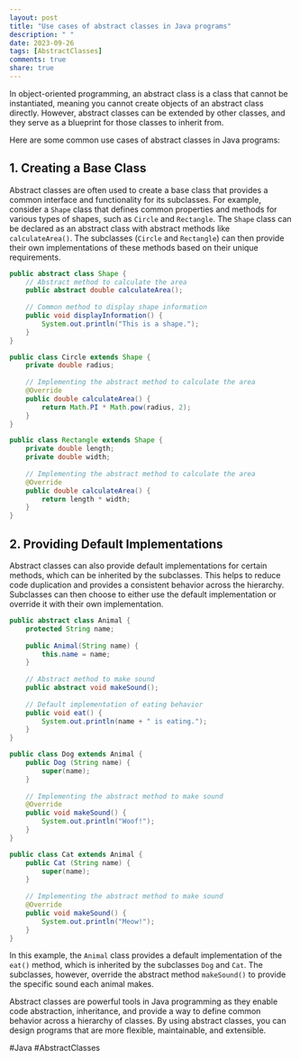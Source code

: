 ```yaml
---
layout: post
title: "Use cases of abstract classes in Java programs"
description: " "
date: 2023-09-26
tags: [AbstractClasses]
comments: true
share: true
---
```


In object-oriented programming, an abstract class is a class that cannot be instantiated, meaning you cannot create objects of an abstract class directly. However, abstract classes can be extended by other classes, and they serve as a blueprint for those classes to inherit from.

Here are some common use cases of abstract classes in Java programs:

## 1. Creating a Base Class

Abstract classes are often used to create a base class that provides a common interface and functionality for its subclasses. For example, consider a `Shape` class that defines common properties and methods for various types of shapes, such as `Circle` and `Rectangle`. The `Shape` class can be declared as an abstract class with abstract methods like `calculateArea()`. The subclasses (`Circle` and `Rectangle`) can then provide their own implementations of these methods based on their unique requirements.

```java
public abstract class Shape {
    // Abstract method to calculate the area
    public abstract double calculateArea();
    
    // Common method to display shape information
    public void displayInformation() {
        System.out.println("This is a shape.");
    }
}

public class Circle extends Shape {
    private double radius;
    
    // Implementing the abstract method to calculate the area
    @Override
    public double calculateArea() {
        return Math.PI * Math.pow(radius, 2);
    }
}

public class Rectangle extends Shape {
    private double length;
    private double width;
    
    // Implementing the abstract method to calculate the area
    @Override
    public double calculateArea() {
        return length * width;
    }
}
```

## 2. Providing Default Implementations

Abstract classes can also provide default implementations for certain methods, which can be inherited by the subclasses. This helps to reduce code duplication and provides a consistent behavior across the hierarchy. Subclasses can then choose to either use the default implementation or override it with their own implementation.

```java
public abstract class Animal {
    protected String name;
    
    public Animal(String name) {
        this.name = name;
    }
    
    // Abstract method to make sound
    public abstract void makeSound();
    
    // Default implementation of eating behavior
    public void eat() {
        System.out.println(name + " is eating.");
    }
}

public class Dog extends Animal {
    public Dog (String name) {
        super(name);
    }
    
    // Implementing the abstract method to make sound
    @Override
    public void makeSound() {
        System.out.println("Woof!");
    }
}

public class Cat extends Animal {
    public Cat (String name) {
        super(name);
    }
    
    // Implementing the abstract method to make sound
    @Override
    public void makeSound() {
        System.out.println("Meow!");
    }
}
```

In this example, the `Animal` class provides a default implementation of the `eat()` method, which is inherited by the subclasses `Dog` and `Cat`. The subclasses, however, override the abstract method `makeSound()` to provide the specific sound each animal makes.

Abstract classes are powerful tools in Java programming as they enable code abstraction, inheritance, and provide a way to define common behavior across a hierarchy of classes. By using abstract classes, you can design programs that are more flexible, maintainable, and extensible.

#Java #AbstractClasses